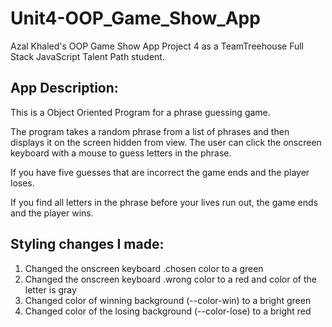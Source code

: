 # Unit4-OOP_Game_Show_App

Azal Khaled's OOP Game Show App Project 4 as a TeamTreehouse Full Stack JavaScript Talent Path student.

## App Description:
This is a Object Oriented Program for a phrase guessing game.

The program takes a random phrase from a list of phrases and then displays it on the screen hidden from view. The user can click the onscreen keyboard with a mouse to guess letters in the phrase.

If you have five guesses that are incorrect the game ends and the player loses.

If you find all letters in the phrase before your lives run out, the game ends and the player wins.

## Styling changes I made:
  1.  Changed the onscreen keyboard .chosen color to a green 
  2.  Changed the onscreen keyboard .wrong color to a red and color of the letter is gray
  3.  Changed color of winning background (--color-win) to a bright green
  4.  Changed color of the losing background (--color-lose) to a bright red
